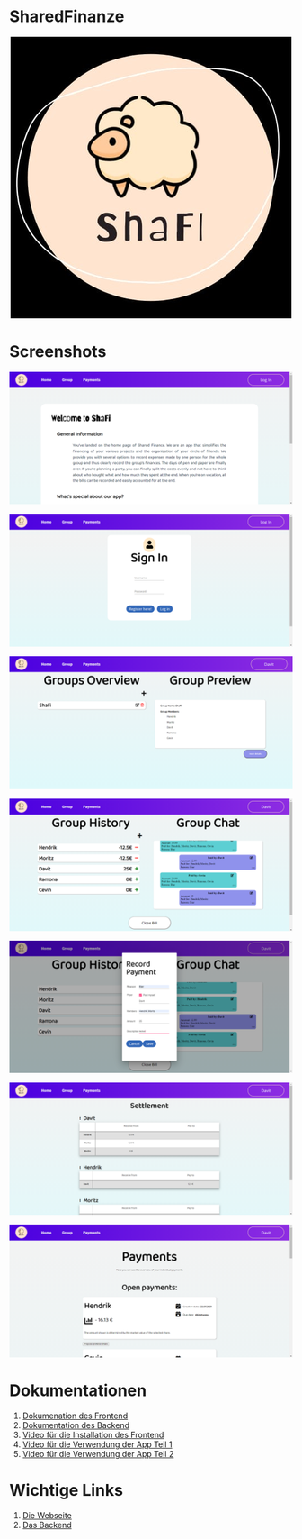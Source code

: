 # SharedFinanze
<p align="center">
 <img alt ="ShaFi Logo"  src="./Doku_Unterlagen/LogoShaFi.png" height = 10% width= auto>
</p>


# Screenshots
<p align="center">
 <img alt ="ShaFi Logo"  src="./Doku_Unterlagen/ShaFi-home.png" height = auto width= auto>
</p>
<p align="center">
 <img alt ="ShaFi Logo"  src="./Doku_Unterlagen/ShaFi-login.png" height = auto width= auto>
</p>
<p align="center">
 <img alt ="ShaFi Logo"  src="./Doku_Unterlagen/ShaFi-group-overview.png" height = auto width= auto>
</p>
<p align="center">
 <img alt ="ShaFi Logo"  src="./Doku_Unterlagen/ShaFi-group-history.png" height = auto width= auto>
</p>
<p align="center">
 <img alt ="ShaFi Logo"  src="./Doku_Unterlagen/ShaFi-payment.png" height = auto width= auto>
</p>
<p align="center">
 <img alt ="ShaFi Logo"  src="./Doku_Unterlagen/ShaFi-settlement.png" height = auto width= auto>
</p>
<p align="center">
 <img alt ="ShaFi Logo"  src="./Doku_Unterlagen/ShaFi-payments.png" height = auto width= auto>
</p>

# Dokumentationen
1. [Dokumenation des Frontend](https://github.com/Davo00/aktien-app-frontend/tree/main/ShaFi#readme)
2. [Dokumentation des Backend](https://github.com/Davo00/aktien-app-backend/blob/main/README.md)
3. [Video für die Installation des Frontend](https://www.youtube.com/watch?v=ffVUVSiPxsY)
4. [Video für die Verwendung der App Teil 1](https://www.youtube.com/watch?v=0llMC2TA-Mg)
5. [Video für die Verwendung der App Teil 2](https://www.youtube.com/watch?v=hI-njaEO65k)


# Wichtige Links
1. [Die Webseite](http://kreativegruppe42.de/#/)
2. [Das Backend](https://github.com/Davo00/aktien-app-backend)

